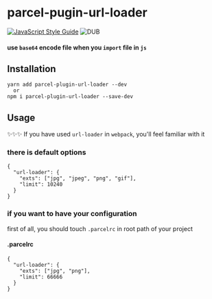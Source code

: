 # parcel-pugin-url-loader  
[![JavaScript Style Guide](https://img.shields.io/badge/code_style-standard-brightgreen.svg)](https://standardjs.com) 
![DUB](https://img.shields.io/dub/l/vibe-d.svg)
  

#### use `base64` encode file when you `import` file in `js`    

## Installation
```
yarn add parcel-plugin-url-loader --dev
  or
npm i parcel-plugin-url-loader --save-dev
```


## Usage

✨✨✨ If you have used `url-loader` in `webpack`, you'll feel familiar with it  

### there is default options  
```
{
  "url-loader": {
    "exts": ["jpg", "jpeg", "png", "gif"],
    "limit": 10240
  }
}
```  

### if you want to have your configuration  

first of all, you should touch `.parcelrc` in root path of your project  

#### .parcelrc
```
{
  "url-loader": {
    "exts": ["jpg", "png"],
    "limit": 66666
  }
}

```
